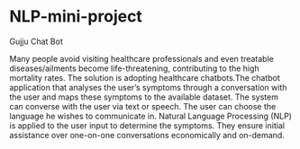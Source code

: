 # NLP-mini-project
Gujju Chat Bot

Many people avoid  visiting  healthcare  professionals  and  even  treatable diseases/ailments become life-threatening, contributing to the high mortality rates. The  solution  is  adopting  healthcare chatbots.The chatbot  application  that  analyses  the  user’s symptoms through a  conversation with  the user and  maps these  symptoms  to  the  available  dataset.  The  system  can converse  with  the  user  via  text  or  speech.  The  user  can choose the language he wishes to communicate in. Natural Language Processing (NLP) is applied to the user input to determine the symptoms. They ensure  initial  assistance  over  one-on-one  conversations economically  and  on-demand. 
